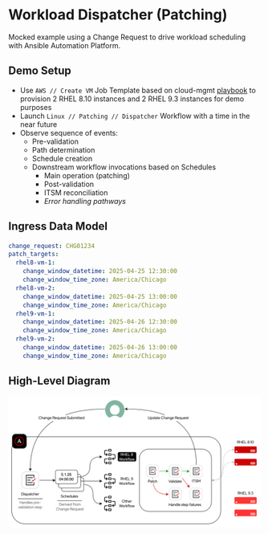 # Workload Dispatcher (Patching)

Mocked example using a Change Request to drive workload scheduling with Ansible Automation Platform.

## Demo Setup

- Use `AWS // Create VM` Job Template based on cloud-mgmt [playbook](https://github.com/zjleblanc/ansible-cloud-mgmt/blob/master/playbooks/aws/create_vm.yml) to provision 2 RHEL 8.10 instances and 2 RHEL 9.3 instances for demo purposes
- Launch `Linux // Patching // Dispatcher` Workflow with a time in the near future
- Observe sequence of events:
  - Pre-validation
  - Path determination
  - Schedule creation
  - Downstream workflow invocations based on Schedules
    - Main operation (patching)
    - Post-validation
    - ITSM reconciliation
    - _Error handling pathways_

## Ingress Data Model

```yaml
change_request: CHG01234
patch_targets:
  rhel8-vm-1:
    change_window_datetime: 2025-04-25 12:30:00
    change_window_time_zone: America/Chicago
  rhel8-vm-2:
    change_window_datetime: 2025-04-25 13:00:00
    change_window_time_zone: America/Chicago
  rhel9-vm-1:
    change_window_datetime: 2025-04-26 12:30:00
    change_window_time_zone: America/Chicago
  rhel9-vm-2:
    change_window_datetime: 2025-04-26 13:00:00
    change_window_time_zone: America/Chicago
```

## High-Level Diagram

![Workload Dispatcher Diagram](.attachments/workload_dispatcher.png)